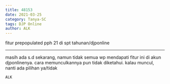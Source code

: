 ```yaml
---
title: 48153
date: 2021-03-25
category: Tanya-SC
tags: DJP Online
author: ALK
---
```


fitur prepopulated pph 21 di spt tahunan/djponline

---

masih ada s.d sekarang, namun tidak semua wp mendapati fitur ini di akun djponlinenya. cara memunculkannya pun tidak diketahui. kalau muncul, nanti ada pilihan ya/tidak

`ALK`
